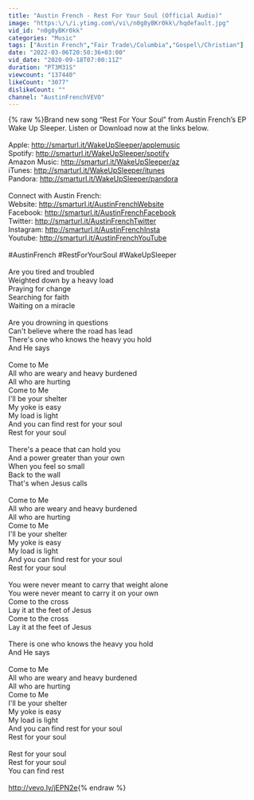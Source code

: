 ```yaml
---
title: "Austin French - Rest For Your Soul (Official Audio)"
image: "https:\/\/i.ytimg.com\/vi\/n0g8yBKr0kk\/hqdefault.jpg"
vid_id: "n0g8yBKr0kk"
categories: "Music"
tags: ["Austin French","Fair Trade\/Columbia","Gospel\/Christian"]
date: "2022-03-06T20:50:36+03:00"
vid_date: "2020-09-18T07:00:11Z"
duration: "PT3M31S"
viewcount: "137440"
likeCount: "3077"
dislikeCount: ""
channel: "AustinFrenchVEVO"
---
```

{% raw %}Brand new song “Rest For Your Soul” from Austin French’s EP Wake Up Sleeper. Listen or Download now at the links below.<br /><br />Apple: <a rel="nofollow" target="blank" href="http://smarturl.it/WakeUpSleeper/applemusic">http://smarturl.it/WakeUpSleeper/applemusic</a><br />Spotify: <a rel="nofollow" target="blank" href="http://smarturl.it/WakeUpSleeper/spotify">http://smarturl.it/WakeUpSleeper/spotify</a><br />Amazon Music: <a rel="nofollow" target="blank" href="http://smarturl.it/WakeUpSleeper/az">http://smarturl.it/WakeUpSleeper/az</a><br />iTunes: <a rel="nofollow" target="blank" href="http://smarturl.it/WakeUpSleeper/itunes">http://smarturl.it/WakeUpSleeper/itunes</a><br />Pandora: <a rel="nofollow" target="blank" href="http://smarturl.it/WakeUpSleeper/pandora">http://smarturl.it/WakeUpSleeper/pandora</a><br /><br />Connect with Austin French: <br />Website: <a rel="nofollow" target="blank" href="http://smarturl.it/AustinFrenchWebsite">http://smarturl.it/AustinFrenchWebsite</a> <br />Facebook: <a rel="nofollow" target="blank" href="http://smarturl.it/AustinFrenchFacebook">http://smarturl.it/AustinFrenchFacebook</a> <br />Twitter: <a rel="nofollow" target="blank" href="http://smarturl.it/AustinFrenchTwitter">http://smarturl.it/AustinFrenchTwitter</a> <br />Instagram: <a rel="nofollow" target="blank" href="http://smarturl.it/AustinFrenchInsta">http://smarturl.it/AustinFrenchInsta</a> <br />Youtube: <a rel="nofollow" target="blank" href="http://smarturl.it/AustinFrenchYouTube">http://smarturl.it/AustinFrenchYouTube</a><br /><br />#AustinFrench #RestForYourSoul #WakeUpSleeper<br /><br />Are you tired and troubled<br />Weighted down by a heavy load<br />Praying for change<br />Searching for faith<br />Waiting on a miracle<br /><br />Are you drowning in questions<br />Can't believe where the road has lead <br />There's one who knows the heavy you hold<br />And He says<br /><br />Come to Me<br />All who are weary and heavy burdened<br />All who are hurting<br />Come to Me<br />I'll be your shelter <br />My yoke is easy<br />My load is light<br />And you can find rest for your soul<br />Rest for your soul<br /><br />There's a peace that can hold you<br />And a power greater than your own<br />When you feel so small<br />Back to the wall<br />That's when Jesus calls<br /><br />Come to Me<br />All who are weary and heavy burdened<br />All who are hurting<br />Come to Me<br />I'll be your shelter <br />My yoke is easy<br />My load is light<br />And you can find rest for your soul<br />Rest for your soul<br /><br />You were never meant to carry that weight alone<br />You were never meant to carry it on your own<br />Come to the cross<br />Lay it at the feet of Jesus<br />Come to the cross<br />Lay it at the feet of Jesus<br /><br />There is one who knows the heavy you hold <br />And He says<br /><br />Come to Me<br />All who are weary and heavy burdened<br />All who are hurting<br />Come to Me<br />I'll be your shelter <br />My yoke is easy<br />My load is light<br />And you can find rest for your soul<br />Rest for your soul<br /><br />Rest for your soul<br />Rest for your soul<br />You can find rest<br /><br /><a rel="nofollow" target="blank" href="http://vevo.ly/jEPN2e">http://vevo.ly/jEPN2e</a>{% endraw %}
